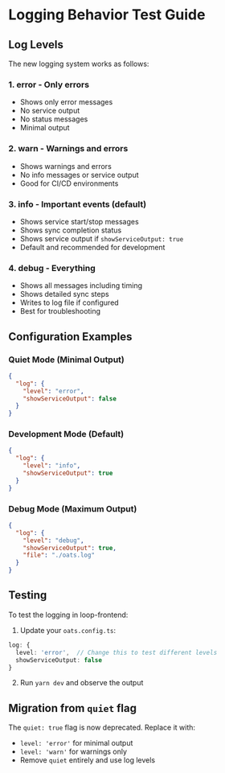 # Logging Behavior Test Guide

## Log Levels

The new logging system works as follows:

### 1. **error** - Only errors
- Shows only error messages
- No service output
- No status messages
- Minimal output

### 2. **warn** - Warnings and errors  
- Shows warnings and errors
- No info messages or service output
- Good for CI/CD environments

### 3. **info** - Important events (default)
- Shows service start/stop messages
- Shows sync completion status
- Shows service output if `showServiceOutput: true`
- Default and recommended for development

### 4. **debug** - Everything
- Shows all messages including timing
- Shows detailed sync steps
- Writes to log file if configured
- Best for troubleshooting

## Configuration Examples

### Quiet Mode (Minimal Output)
```json
{
  "log": {
    "level": "error",
    "showServiceOutput": false
  }
}
```

### Development Mode (Default)
```json
{
  "log": {
    "level": "info",
    "showServiceOutput": true
  }
}
```

### Debug Mode (Maximum Output)
```json
{
  "log": {
    "level": "debug",
    "showServiceOutput": true,
    "file": "./oats.log"
  }
}
```

## Testing

To test the logging in loop-frontend:

1. Update your `oats.config.ts`:
```typescript
log: {
  level: 'error',  // Change this to test different levels
  showServiceOutput: false
}
```

2. Run `yarn dev` and observe the output

## Migration from `quiet` flag

The `quiet: true` flag is now deprecated. Replace it with:
- `level: 'error'` for minimal output
- `level: 'warn'` for warnings only
- Remove `quiet` entirely and use log levels